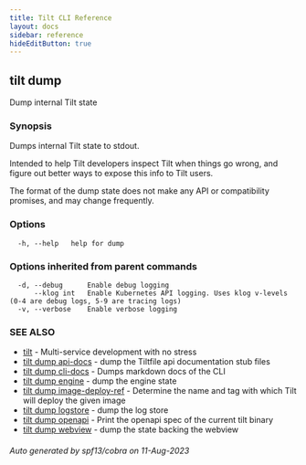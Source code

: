 ```yaml
---
title: Tilt CLI Reference
layout: docs
sidebar: reference
hideEditButton: true
---
```

## tilt dump

Dump internal Tilt state

### Synopsis

Dumps internal Tilt state to stdout.

Intended to help Tilt developers inspect Tilt when things go wrong,
and figure out better ways to expose this info to Tilt users.

The format of the dump state does not make any API or compatibility promises,
and may change frequently.


### Options

```
  -h, --help   help for dump
```

### Options inherited from parent commands

```
  -d, --debug      Enable debug logging
      --klog int   Enable Kubernetes API logging. Uses klog v-levels (0-4 are debug logs, 5-9 are tracing logs)
  -v, --verbose    Enable verbose logging
```

### SEE ALSO

* [tilt](tilt.html)	 - Multi-service development with no stress
* [tilt dump api-docs](tilt_dump_api-docs.html)	 - dump the Tiltfile api documentation stub files
* [tilt dump cli-docs](tilt_dump_cli-docs.html)	 - Dumps markdown docs of the CLI
* [tilt dump engine](tilt_dump_engine.html)	 - dump the engine state
* [tilt dump image-deploy-ref](tilt_dump_image-deploy-ref.html)	 - Determine the name and tag with which Tilt will deploy the given image
* [tilt dump logstore](tilt_dump_logstore.html)	 - dump the log store
* [tilt dump openapi](tilt_dump_openapi.html)	 - Print the openapi spec of the current tilt binary
* [tilt dump webview](tilt_dump_webview.html)	 - dump the state backing the webview

###### Auto generated by spf13/cobra on 11-Aug-2023
